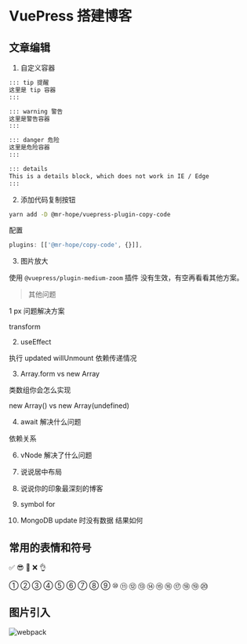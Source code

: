 # VuePress 搭建博客

## 文章编辑

1. 自定义容器

```md
::: tip 提醒
这里是 tip 容器
:::

::: warning 警告
这里是警告容器
:::

::: danger 危险
这里是危险容器
:::

::: details
This is a details block, which does not work in IE / Edge
:::
```

2. 添加代码复制按钮

```bash
yarn add -D @mr-hope/vuepress-plugin-copy-code
```

配置

```js
plugins: [['@mr-hope/copy-code', {}]],
```

3. 图片放大

使用 `@vuepress/plugin-medium-zoom` 插件 没有生效，有空再看看其他方案。

> 其他问题

1 px 问题解决方案

transform

2. useEffect

执行 updated
willUnmount
依赖传递情况

3. Array.form vs new Array

类数组你会怎么实现

new Array() vs new Array(undefined)

4. await 解决什么问题

依赖关系

6. vNode 解决了什么问题

7. 说说居中布局

8. 说说你的印象最深刻的博客

9. symbol for

10. MongoDB update 时没有数据 结果如何

## 常用的表情和符号

✅
😎
🔴
❌
👌

①
②
③
④
⑤
⑥
⑦
⑧
⑨
⑩
⑪
⑫
⑬
⑭
⑮
⑯
⑰
⑱
⑲
⑳


## 图片引入

![webpack](https://jsd.cdn.zzko.cn/gh/jackchoumine/jack-picture@master/webpack/webpack.png)